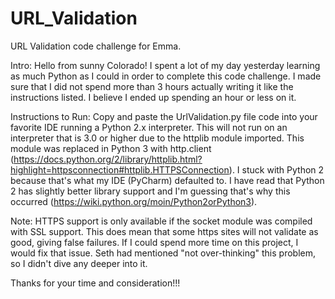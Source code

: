 # URL_Validation
URL Validation code challenge for Emma.

Intro:
Hello from sunny Colorado! I spent a lot of my day yesterday learning as much Python as I could in order to complete this code
challenge. I made sure that I did not spend more than 3 hours actually writing it like the instructions listed. I believe I 
ended up spending an hour or less on it.

Instructions to Run:
Copy and paste the UrlValidation.py file code into your favorite IDE running a Python 2.x interpreter. This will not run on
an interpreter that is 3.0 or higher due to the httplib module imported. This module was replaced in Python 3 with
http.client (https://docs.python.org/2/library/httplib.html?highlight=httpsconnection#httplib.HTTPSConnection). I stuck with
Python 2 because that's what my IDE (PyCharm) defaulted to. I have read that Python 2 has slightly better library support and
I'm guessing that's why this occurred (https://wiki.python.org/moin/Python2orPython3).

Note:
HTTPS support is only available if the socket module was compiled with SSL support. This does mean that some https sites will
not validate as good, giving false failures. If I could spend more time on this project, I would fix that issue. Seth had 
mentioned "not over-thinking" this problem, so I didn't dive any deeper into it.

Thanks for your time and consideration!!!
